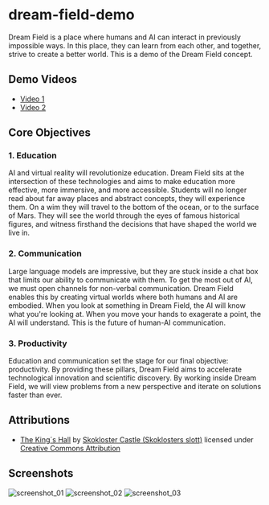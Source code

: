 # dream-field-demo
Dream Field is a place where humans and AI can interact in previously impossible ways. In this place, they can learn from each other, and together, strive to create a better world. This is a demo of the Dream Field concept.

## Demo Videos
- [Video 1](https://youtu.be/Ozn3RVhMrf0)
- [Video 2](https://youtu.be/uKsyAiO4TM8)

## Core Objectives
### 1. Education
AI and virtual reality will revolutionize education. Dream Field sits at the intersection of these technologies and aims to make education more effective, more immersive, and more accessible. Students will no longer read about far away places and abstract concepts, they will experience them. On a wim they will travel to the bottom of the ocean, or to the surface of Mars. They will see the world through the eyes of famous historical figures, and witness firsthand the decisions that have shaped the world we live in.

### 2. Communication
Large language models are impressive, but they are stuck inside a chat box that limits our ability to communicate with them. To get the most out of AI, we must open channels for non-verbal communication. Dream Field enables this by creating virtual worlds where both humans and AI are embodied. When you look at something in Dream Field, the AI will know what you're looking at. When you move your hands to exagerate a point, the AI will understand. This is the future of human-AI communication.

### 3. Productivity
Education and communication set the stage for our final objective: productivity. By providing these pillars, Dream Field aims to accelerate technological innovation and scientific discovery. By working inside Dream Field, we will view problems from a new perspective and iterate on solutions faster than ever.

## Attributions
- [The King´s Hall](https://sketchfab.com/3d-models/the-king-s-hall-d18155613363445b9b68c0c67196d98d) by [Skokloster Castle (Skoklosters slott)](https://sketchfab.com/SkoklosterCastle) licensed under [Creative Commons Attribution](http://creativecommons.org/licenses/by/4.0/)

## Screenshots
![screenshot_01](./Images/lobbyscreenshot.png)
![screenshot_02](./Images/spacescreenshot.png)
![screenshot_03](./Images/kingshallscreenshot.jpg)

